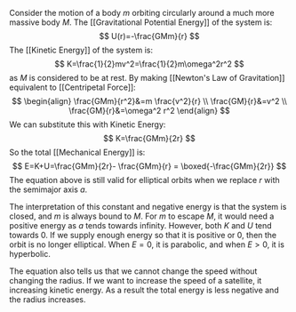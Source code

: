 Consider the motion of a body $m$ orbiting circularly around a much more massive body $M$. The [[Gravitational Potential Energy]] of the system is:
$$
U(r)=-\frac{GMm}{r}
$$
The [[Kinetic Energy]] of the system is:
$$
K=\frac{1}{2}mv^2=\frac{1}{2}m\omega^2r^2
$$
as $M$ is considered to be at rest. By making [[Newton's Law of Gravitation]] equivalent to [[Centripetal Force]]:
$$
\begin{align}
\frac{GMm}{r^2}&=m \frac{v^2}{r} \\
\frac{GM}{r}&=v^2 \\
\frac{GM}{r}&=\omega^2 r^2
\end{align}
$$
We can substitute this with Kinetic Energy:
$$
K=\frac{GMm}{2r}
$$
So the total [[Mechanical Energy]] is:
$$
E=K+U=\frac{GMm}{2r}- \frac{GMm}{r} = \boxed{-\frac{GMm}{2r}}
$$
The equation above is still valid for elliptical orbits when we replace $r$ with the semimajor axis $a$.

The interpretation of this constant and negative energy is that the system is closed, and $m$ is always bound to $M$. For $m$ to escape $M$, it would need a positive energy as $a$ tends towards infinity. However, both $K$ and $U$ tend towards 0. If we supply enough energy so that it is positive or 0, then the orbit is no longer elliptical. When $E=0$, it is parabolic, and when $E>0$, it is hyperbolic.

The equation also tells us that we cannot change the speed without changing the radius. If we want to increase the speed of a satellite, it increasing kinetic energy. As a result the total energy is less negative and the radius increases.